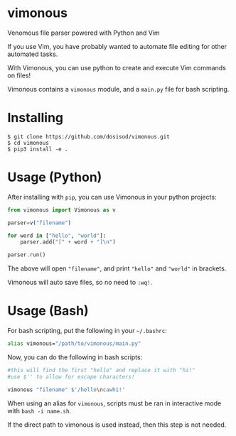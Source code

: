 # vimonous

Venomous file parser powered with Python and Vim

If you use Vim, you have probably wanted to automate file editing for other automated tasks.

With Vimonous, you can use python to create and execute Vim commands on files!

Vimonous contains a `vimonous` module, and a `main.py` file for bash scripting.

# Installing

```
$ git clone https://github.com/dosisod/vimonous.git
$ cd vimonous
$ pip3 install -e .
```

# Usage (Python)

After installing with `pip`, you can use Vimonous in your python projects:

```python
from vimonous import Vimonous as v

parser=v("filename")

for word in ["hello", "world"]:
	parser.add("[" + word + "]\n")

parser.run()
```

The above will open `"filename"`, and print `"hello"` and `"world"` in brackets.

Vimonous will auto save files, so no need to `:wq!`.

# Usage (Bash)

For bash scripting, put the following in your `~/.bashrc`:

```bash
alias vimonous="/path/to/vimonous/main.py"
```

Now, you can do the following in bash scripts:

```bash
#this will find the first "hello" and replace it with "hi!"
#use $'' to allow for escape characters!

vimonous "filename" $'/hello\ncawhi!'
```

When using an alias for `vimonous`, scripts must be ran in interactive mode with `bash -i name.sh`.

If the direct path to vimonous is used instead, then this step is not needed.
